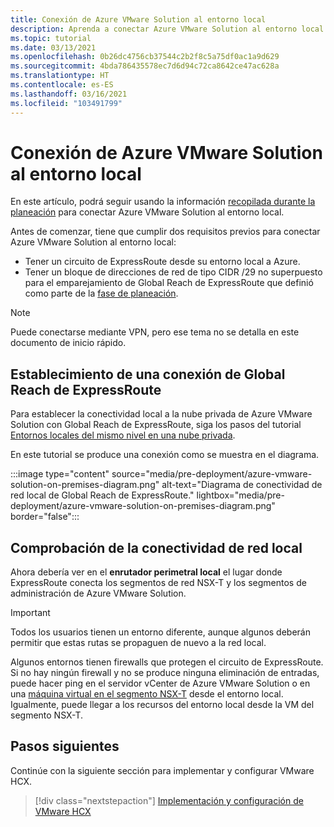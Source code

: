 ```yaml
---
title: Conexión de Azure VMware Solution al entorno local
description: Aprenda a conectar Azure VMware Solution al entorno local.
ms.topic: tutorial
ms.date: 03/13/2021
ms.openlocfilehash: 0b26dc4756cb37544c2b2f8c5a75df0ac1a9d629
ms.sourcegitcommit: 4bda786435578ec7d6d94c72ca8642ce47ac628a
ms.translationtype: HT
ms.contentlocale: es-ES
ms.lasthandoff: 03/16/2021
ms.locfileid: "103491799"
---
```

# <a name="connect-azure-vmware-solution-to-your-on-premises-environment"></a>Conexión de Azure VMware Solution al entorno local

En este artículo, podrá seguir usando la información [recopilada durante la planeación](production-ready-deployment-steps.md) para conectar Azure VMware Solution al entorno local.

Antes de comenzar, tiene que cumplir dos requisitos previos para conectar Azure VMware Solution al entorno local:

- Tener un circuito de ExpressRoute desde su entorno local a Azure.
- Tener un bloque de direcciones de red de tipo CIDR /29 no superpuesto para el emparejamiento de Global Reach de ExpressRoute que definió como parte de la [fase de planeación](production-ready-deployment-steps.md).

>[!NOTE]
> Puede conectarse mediante VPN, pero ese tema no se detalla en este documento de inicio rápido.

## <a name="establish-an-expressroute-global-reach-connection"></a>Establecimiento de una conexión de Global Reach de ExpressRoute

Para establecer la conectividad local a la nube privada de Azure VMware Solution con Global Reach de ExpressRoute, siga los pasos del tutorial [Entornos locales del mismo nivel en una nube privada](tutorial-expressroute-global-reach-private-cloud.md).

En este tutorial se produce una conexión como se muestra en el diagrama.

:::image type="content" source="media/pre-deployment/azure-vmware-solution-on-premises-diagram.png" alt-text="Diagrama de conectividad de red local de Global Reach de ExpressRoute." lightbox="media/pre-deployment/azure-vmware-solution-on-premises-diagram.png" border="false":::

## <a name="verify-on-premises-network-connectivity"></a>Comprobación de la conectividad de red local

Ahora debería ver en el **enrutador perimetral local** el lugar donde ExpressRoute conecta los segmentos de red NSX-T y los segmentos de administración de Azure VMware Solution.

>[!IMPORTANT]
>Todos los usuarios tienen un entorno diferente, aunque algunos deberán permitir que estas rutas se propaguen de nuevo a la red local.  

Algunos entornos tienen firewalls que protegen el circuito de ExpressRoute.  Si no hay ningún firewall y no se produce ninguna eliminación de entradas, puede hacer ping en el servidor vCenter de Azure VMware Solution o en una [máquina virtual en el segmento NSX-T](deploy-azure-vmware-solution.md#add-a-vm-on-the-nsx-t-network-segment) desde el entorno local. Igualmente, puede llegar a los recursos del entorno local desde la VM del segmento NSX-T.

## <a name="next-steps"></a>Pasos siguientes

Continúe con la siguiente sección para implementar y configurar VMware HCX.

> [!div class="nextstepaction"]
> [Implementación y configuración de VMware HCX](tutorial-deploy-vmware-hcx.md)